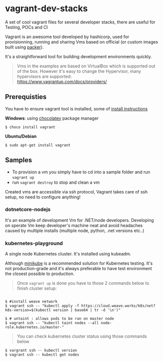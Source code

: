 # vagrant-dev-stacks

A set of cool vagrant files for several developer stacks, there are useful for Testing, POCs and CI

Vagrant is an awesome tool developed by hashicorp, used for provisionning, running and sharing Vms based on official (or custom images built using [packer](https://www.packer.io/)). 

It's a straightforward tool for building development environments quickly.

> Vms in the examples are based on VirtualBox which is supported out of the box. However it's easy to change the Hypervisor, many hypervisors are supported: <https://www.vagrantup.com/docs/providers/>


## Prerequisties

You have to ensure vagrant tool is installed, some of [install instructions](https://www.vagrantup.com/docs/installation/)


**Windows**: using [chocolatey](https://chocolatey.org/install) package manager

``` console
$ choco install vagrant
```

**Ubuntu/Debian**

``` console
$ sudo apt-get install vagrant
```

## Samples

- To provision a vm you simply have to cd into a sample folder and run `vagrant up`
- run `vagrant destroy` to stop and clean a vm

Created vms are accessible via ssh protocol, Vagrant takes care of ssh setup, no need to configure anything!

### __dotnetcore-nodejs__

It's an example of development Vm for .NET/node developers.
Developing on sperate Vm keep developer's machine neat and avoid headaches caused by multiple installs (multiple node, python, .net versions etc..)


### __kubernetes-playground__

A single node Kubernetes cluster. It's installed using kubeadm. 

Although [minikube](https://github.com/kubernetes/minikube) is a recommended solution for Kubernetes testing. It's not production-grade and it's always preferable to have test environment the closest possible to production.  

> Once `vagrant up` is done you have to those 2 commands below to finish cluster setup:

``` console

$ #install weave network
$ vagrant ssh -- "kubectl apply -f https://cloud.weave.works/k8s/net?k8s-version=$(kubectl version | base64 | tr -d '\n')"

$ # untaint : allows pods to be ran on master node
$ vagrant ssh -- "kubectl taint nodes --all node-role.kubernetes.io/master-"
```

> You can check kubernetes cluster status using those commands below

``` console
$ vargrant ssh -- kubectl version
$ vagrant ssh -- kubectl get nodes
```